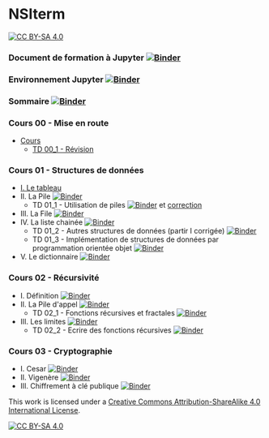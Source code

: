 # NSIterm
[![CC BY-SA 4.0][cc-by-sa-shield]][cc-by-sa]




### Document de formation à Jupyter [![Binder](https://mybinder.org/badge_logo.svg)](https://mybinder.org/v2/gh/jcamponovo/NSIterm/master?filepath=presentation.ipynb)

### Environnement Jupyter [![Binder](https://mybinder.org/badge_logo.svg)](https://mybinder.org/v2/gh/jcamponovo/NSIterm/master?urlpath=apps/environnement.ipynb)


### Sommaire [![Binder](https://mybinder.org/badge_logo.svg)](https://mybinder.org/v2/gh/jcamponovo/NSIterm/master?urlpath=apps/sommaire.ipynb)


### Cours 00 - Mise en route
* [Cours](https://mybinder.org/v2/gh/jcamponovo/NSIterm/master?filepath=Cours_00/cours_00.ipynb)
     * [TD 00_1 - Révision](https://mybinder.org/v2/gh/jcamponovo/NSIterm/master?filepath=Cours_00/TD_00_1.ipynb)

### Cours 01 - Structures de données
* [I. Le tableau](https://mybinder.org/v2/gh/jcamponovo/NSIterm/master?filepath=Cours_01/cours_01_1.ipynb)
* II. La Pile [![Binder](https://mybinder.org/badge_logo.svg)](https://mybinder.org/v2/gh/jcamponovo/NSIterm/master?filepath=Cours_01/cours_01_2.ipynb)
    * TD 01_1 - Utilisation de piles [![Binder](https://mybinder.org/badge_logo.svg)](https://mybinder.org/v2/gh/jcamponovo/NSIterm/master?filepath=Cours_01/TD_01_1.ipynb) et [correction](https://mybinder.org/v2/gh/jcamponovo/NSIterm/master?filepath=Cours_01/TD_01_1_cor.ipynb)
* III. La File [![Binder](https://mybinder.org/badge_logo.svg)](https://mybinder.org/v2/gh/jcamponovo/NSIterm/master?filepath=Cours_01/cours_01_3.ipynb)
* IV. La liste chainée [![Binder](https://mybinder.org/badge_logo.svg)](https://mybinder.org/v2/gh/jcamponovo/NSIterm/master?filepath=Cours_01/cours_01_4.ipynb)
    * TD 01_2 - Autres structures de données (partir I corrigée) [![Binder](https://mybinder.org/badge_logo.svg)](https://mybinder.org/v2/gh/jcamponovo/NSIterm/master?filepath=Cours_01/TD_01_2.ipynb)
    * TD 01_3 - Implémentation de structures de données par programmation orientée objet [![Binder](https://mybinder.org/badge_logo.svg)](https://mybinder.org/v2/gh/jcamponovo/NSIterm/master?filepath=Cours_01/TD_01_3.ipynb)
* V. Le dictionnaire [![Binder](https://mybinder.org/badge_logo.svg)](https://mybinder.org/v2/gh/jcamponovo/NSIterm/master?filepath=Cours_01/cours_01_5.ipynb)

### Cours 02 - Récursivité
* I. Définition [![Binder](https://mybinder.org/badge_logo.svg)](https://mybinder.org/v2/gh/jcamponovo/NSIterm/master?filepath=Cours_02/cours_02_1.ipynb)
* II. La Pile d'appel [![Binder](https://mybinder.org/badge_logo.svg)](https://mybinder.org/v2/gh/jcamponovo/NSIterm/master?filepath=Cours_02/cours_02_2.ipynb)
    * TD 02_1 - Fonctions récursives et fractales [![Binder](https://mybinder.org/badge_logo.svg)](https://mybinder.org/v2/gh/jcamponovo/NSIterm/master?filepath=Cours_02/TD_02_1.ipynb)
* III. Les limites [![Binder](https://mybinder.org/badge_logo.svg)](https://mybinder.org/v2/gh/jcamponovo/NSIterm/master?filepath=Cours_02/cours_02_3.ipynb)
    * TD 02_2 - Ecrire des fonctions récursives [![Binder](https://mybinder.org/badge_logo.svg)](https://mybinder.org/v2/gh/jcamponovo/NSIterm/master?filepath=Cours_02/TD_02_2.ipynb)

### Cours 03 - Cryptographie
* I. Cesar [![Binder](https://mybinder.org/badge_logo.svg)](https://mybinder.org/v2/gh/jcamponovo/NSIterm/master?filepath=Cours_03/cours_03_1.ipynb)
* II. Vigenère [![Binder](https://mybinder.org/badge_logo.svg)](https://mybinder.org/v2/gh/jcamponovo/NSIterm/master?filepath=Cours_03/cours_03_2.ipynb)
* III. Chiffrement à clé publique [![Binder](https://mybinder.org/badge_logo.svg)](https://mybinder.org/v2/gh/jcamponovo/NSIterm/master?filepath=Cours_03/cours_03_3.ipynb)



This work is licensed under a
[Creative Commons Attribution-ShareAlike 4.0 International License][cc-by-sa].

[![CC BY-SA 4.0][cc-by-sa-image]][cc-by-sa]

[cc-by-sa]: http://creativecommons.org/licenses/by-sa/4.0/
[cc-by-sa-image]: https://licensebuttons.net/l/by-sa/4.0/88x31.png
[cc-by-sa-shield]: https://img.shields.io/badge/License-CC%20BY--SA%204.0-lightgrey.svg
